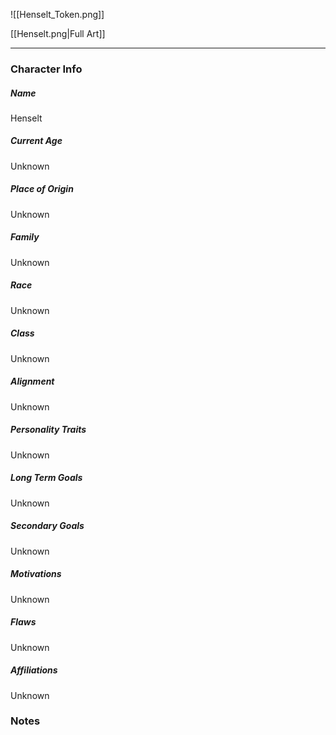 ![[Henselt_Token.png]]

[[Henselt.png|Full Art]]

---
### Character Info

##### Name 
Henselt

##### Current Age
Unknown

##### Place of Origin
Unknown

##### Family
Unknown

##### Race
Unknown

##### Class
Unknown

##### Alignment
Unknown

##### Personality Traits
Unknown

##### Long Term Goals
Unknown

##### Secondary Goals
Unknown

##### Motivations
Unknown

##### Flaws
Unknown

##### Affiliations
Unknown

### Notes

